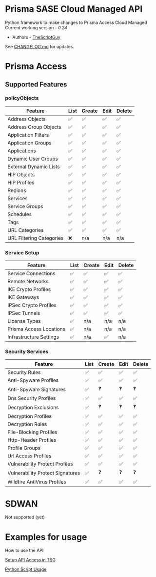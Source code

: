 # Prisma SASE Cloud Managed API
Python framework to make changes to Prisma Access Cloud Managed
Current working version - _0.24_

* Authors - [TheScriptGuy](https://github.com/TheScriptGuy)


See [CHANGELOG.md](https://github.com/PaloAltoNetworks/PrismaSASECloudManaged-Python/blob/main/CHANGELOG.md) for updates.

# Prisma Access
## Supported Features 
### policyObjects
| Feature | List | Create | Edit | Delete |
| ------- | ---- | ------ | ---- | ------ |
| Address Objects | :white_check_mark: | :white_check_mark: | :white_check_mark: | :white_check_mark: |
| Address Group Objects | :white_check_mark: | :white_check_mark: | :white_check_mark: | :white_check_mark: |
| Application Filters | :white_check_mark: | :white_check_mark: | :white_check_mark: | :white_check_mark: |
| Application Groups | :white_check_mark: | :white_check_mark: | :white_check_mark: | :white_check_mark: |
| Applications | :white_check_mark: | :white_check_mark: | :white_check_mark: | :white_check_mark: |
| Dynamic User Groups | :white_check_mark: | :white_check_mark: | :white_check_mark: | :white_check_mark: |
| External Dynamic Lists | :white_check_mark: | :white_check_mark: | :white_check_mark: | :white_check_mark: |
| HIP Objects | :white_check_mark: | :white_check_mark: | :white_check_mark: | :white_check_mark: |
| HIP Profiles | :white_check_mark: | :white_check_mark: | :white_check_mark: | :white_check_mark: |
| Regions| :white_check_mark: | :white_check_mark: | :white_check_mark: | :white_check_mark: |
| Services | :white_check_mark: | :white_check_mark: | :white_check_mark: | :white_check_mark: |
| Service Groups | :white_check_mark: | :white_check_mark: | :white_check_mark: | :white_check_mark: |
| Schedules | :white_check_mark: | :white_check_mark: | :white_check_mark: | :white_check_mark: |
| Tags | :white_check_mark: | :white_check_mark: | :white_check_mark: | :white_check_mark: |
| URL Categories | :white_check_mark: | :white_check_mark: | :white_check_mark: | :white_check_mark: |
| URL Filtering Categories | :x: | n/a | n/a | n/a |


### Service Setup
| Feature | List | Create | Edit | Delete |
| ------- | ---- | ------ | ---- | ------ |
| Service Connections | :white_check_mark: | :white_check_mark: | :white_check_mark: | :white_check_mark: |
| Remote Networks | :white_check_mark: | :white_check_mark: | :white_check_mark: | :white_check_mark: |
| IKE Crypto Profiles | :white_check_mark: | :white_check_mark: | :white_check_mark: | :white_check_mark: |
| IKE Gateways | :white_check_mark: | :white_check_mark: | :white_check_mark: | :white_check_mark: | 
| IPSec Crypto Profiles | :white_check_mark: | :white_check_mark: | :white_check_mark: | :white_check_mark: |
| IPSec Tunnels | :white_check_mark: | :white_check_mark: | :white_check_mark: | :white_check_mark: |
| License Types | :white_check_mark: | n/a | n/a | n/a |
| Prisma Access Locations | :white_check_mark: | n/a | n/a | n/a |
| Infrastructure Settings | :white_check_mark: | n/a | :white_check_mark: | n/a |

### Security Services
| Feature | List | Create | Edit | Delete |
| ------- | ---- | ------ | ---- | ------ |
| Security Rules | :white_check_mark: | :white_check_mark: | :white_check_mark: | :white_check_mark: |
| Anti-Spyware Profiles | :white_check_mark: | :white_check_mark: | :white_check_mark: | :white_check_mark: |
| Anti-Spyware Signatures | :white_check_mark: | :question: | :question: | :question: |
| Dns Security Profiles | :white_check_mark: | :white_check_mark: | :white_check_mark: | :white_check_mark: | 
| Decryption Exclusions | :white_check_mark: | :question: | :question: | :question: |
| Decryption Profiles | :white_check_mark: | :white_check_mark: | :white_check_mark: | :white_check_mark: |
| Decryption Rules | :white_check_mark: | :white_check_mark: | :white_check_mark: | :white_check_mark: |
| File-Blocking Profiles | :white_check_mark: | :white_check_mark: | :white_check_mark: | :white_check_mark: |
| Http-Header Profiles | :white_check_mark: | :white_check_mark: | :white_check_mark: | :white_check_mark: |
| Profile Groups | :white_check_mark: | :white_check_mark: | :white_check_mark: | :white_check_mark: |
| Url Access Profiles | :white_check_mark: | :white_check_mark: | :white_check_mark: | :white_check_mark: |
| Vulnerability Protect Profiles | :white_check_mark: | :white_check_mark: | :white_check_mark: | :white_check_mark: |
| Vulnerability Protect Signatures | :white_check_mark: | :question: | :question: | :question: |
| Wildfire AntiVirus Profiles | :white_check_mark: | :white_check_mark: | :white_check_mark: | :white_check_mark: |

# SDWAN
Not supported (yet)

# Examples for usage
How to use the API

[Setup API Access in TSG](https://github.com/PaloAltoNetworks/PrismaSASECloudManaged-Python/blob/main/usage-identity-access.md)

[Python Script Usage](https://github.com/PaloAltoNetworks/PrismaSASECloudManaged-Python/blob/main/usage-python.md)
